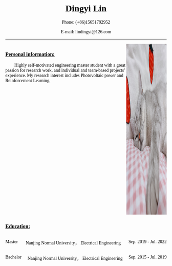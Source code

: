 <div style="font-family: 'Times New Roman', Times, serif;color: black;">
    <div style="margin: 0 auto;text-align: center;">
        <h1 style="color: black;font-weight: 700;">Dingyi Lin</h1>
        <p>Phone: (+86)15651792952</p>
        <p>E-mail: lindingyi@126.com</p>
    </div>
    <hr/>
    <div style="display: flex;">
        <div style="width: 75%;">
            <h3 style="color: black;font-weight: 600;"><u>Personal information:</u></h3>
            <p style="text-indent: 2em;">Highly self-motivated engineering master student with a great passion for research work, and
                individual and team-based projects’ experience. My research interest includes Photovoltaic power and
                Reinforcement Learning.</p>
        </div>
        <div style="width: 25%;">
            <img src="./1041BA21-69FA-43EB-BEA8-B313F63C0C9E.jpeg" style="width: 20em;height: 38em;"/>
        </div>
    </div>
    <h3 style="color: black;font-weight: 600;"><u>Education:</u></h3>
    <div>
        <div style="display: flex;justify-content: space-between;">
            <p>Master</p>
            <p>Nanjing Normal University， Electrical Engineering</p>
            <p>Sep. 2019 - Jul. 2022</p>
        </div>
        <div style="display: flex;justify-content: space-between;">
            <p>Bachelor</p>
            <p>Nanjing Normal University， Electrical Engineering</p>
            <p>Sep. 2015 - Jul. 2019</p>
        </div>
    </div>
</div>
